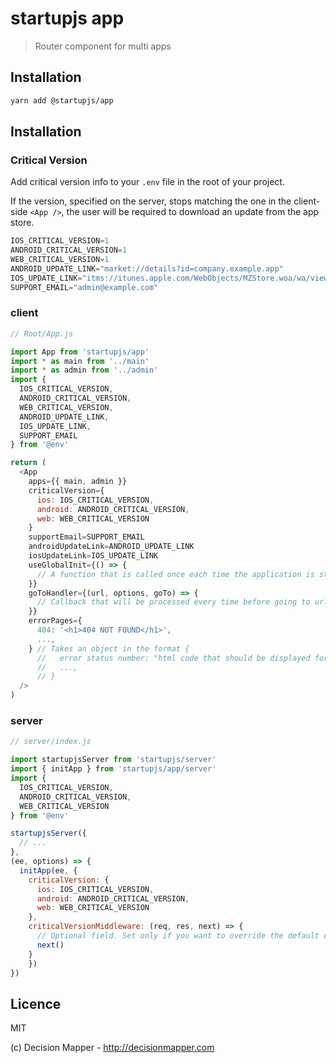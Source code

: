 # startupjs app
> Router component for multi apps

## Installation

```sh
yarn add @startupjs/app
```

## Installation

### Critical Version

Add critical version info to your `.env` file in the root of your project.

If the version, specified on the server, stops matching the one in the client-side `<App />`, the user will be required to download an update from the app store.

```js
IOS_CRITICAL_VERSION=1
ANDROID_CRITICAL_VERSION=1
WEB_CRITICAL_VERSION=1
ANDROID_UPDATE_LINK="market://details?id=company.example.app"
IOS_UPDATE_LINK="itms://itunes.apple.com/WebObjects/MZStore.woa/wa/viewSoftware?id=0000000000&mt=8"
SUPPORT_EMAIL="admin@example.com"
```

### client

```js
// Root/App.js

import App from 'startupjs/app'
import * as main from '../main'
import * as admin from '../admin'
import { 
  IOS_CRITICAL_VERSION,
  ANDROID_CRITICAL_VERSION,
  WEB_CRITICAL_VERSION,
  ANDROID_UPDATE_LINK,
  IOS_UPDATE_LINK,
  SUPPORT_EMAIL
} from '@env'

return (
  <App
    apps={{ main, admin }}
    criticalVersion={ 
      ios: IOS_CRITICAL_VERSION,
      android: ANDROID_CRITICAL_VERSION,
      web: WEB_CRITICAL_VERSION
    }
    supportEmail=SUPPORT_EMAIL
    androidUpdateLink=ANDROID_UPDATE_LINK
    iosUpdateLink=IOS_UPDATE_LINK
    useGlobalInit={() => { 
      // A function that is called once each time the application is started
    }}
    goToHandler={(url, options, goTo) => { 
      // Callback that will be processed every time before going to url. You must pass the third argument `goTo`
    }}
    errorPages={ 
      404: '<h1>404 NOT FOUND</h1>',
      ...,
    } // Takes an object in the format {
      //   error status number: "html code that should be displayed for this error",
      //   ...,
      // }
  />
)
```

### server

```js
// server/index.js

import startupjsServer from 'startupjs/server'
import { initApp } from 'startupjs/app/server'
import {
  IOS_CRITICAL_VERSION,
  ANDROID_CRITICAL_VERSION,
  WEB_CRITICAL_VERSION
} from '@env'

startupjsServer({
  // ...
},
(ee, options) => {
  initApp(ee, { 
    criticalVersion: { 
      ios: IOS_CRITICAL_VERSION,
      android: ANDROID_CRITICAL_VERSION,
      web: WEB_CRITICAL_VERSION
    },
    criticalVersionMiddleware: (req, res, next) => {
      // Optional field. Set only if you want to override the default criticalVersionMiddleware.
      next()
    }
    })
})
```

## Licence

MIT

(c) Decision Mapper - http://decisionmapper.com
